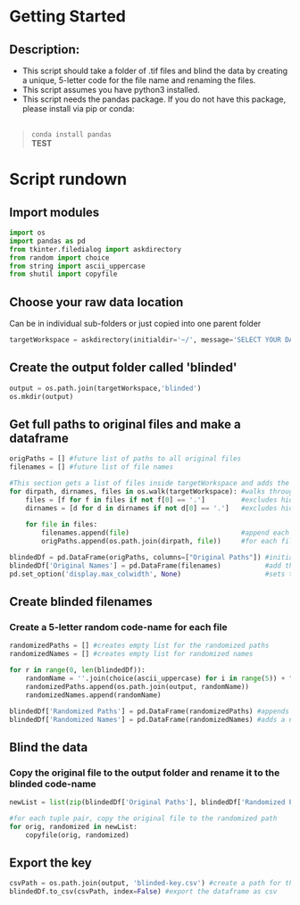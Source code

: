 # Getting Started
## Description:
* This script should take a folder of .tif files and blind the data by creating a unique, 5-letter code for the file name and renaming the files. 
* This script assumes you have python3 installed. 
* This script needs the pandas package. If you do not have this package, please install via pip or conda: <br><br>
> <code>conda install pandas</code><br>
**TEST**


# Script rundown
## Import modules


```python
import os
import pandas as pd
from tkinter.filedialog import askdirectory
from random import choice
from string import ascii_uppercase
from shutil import copyfile
```

## Choose your raw data location
Can be in individual sub-folders or just copied into one parent folder



```python
targetWorkspace = askdirectory(initialdir='~/', message='SELECT YOUR DATA LOCATION') 
```

## Create the output folder called 'blinded'


```python
output = os.path.join(targetWorkspace,'blinded') 
os.mkdir(output)
```

## Get full paths to original files and make a dataframe


```python
origPaths = [] #future list of paths to all original files
filenames = [] #future list of file names

#This section gets a list of files inside targetWorkspace and adds the full paths to origPaths list
for dirpath, dirnames, files in os.walk(targetWorkspace): #walks through targetWorkspace
    files = [f for f in files if not f[0] == '.']         #excludes hidden files in the files list
    dirnames = [d for d in dirnames if not d[0] == '.']   #excludes hidden directories in dirnames list
    
    for file in files:
        filenames.append(file)                            #append each file name to the filenames list
        origPaths.append(os.path.join(dirpath, file))     #for each file, get the full path to it's location

blindedDf = pd.DataFrame(origPaths, columns=["Original Paths"]) #initiate dataFrame with the origPaths list
blindedDf['Original Names'] = pd.DataFrame(filenames)           #add the original filenames list as a new col
pd.set_option('display.max_colwidth', None)                     #sets to display the full column width
```

## Create blinded filenames
### Create a 5-letter random code-name for each file


```python
randomizedPaths = [] #creates empty list for the randomized paths
randomizedNames = [] #creates empty list for randomized names

for r in range(0, len(blindedDf)):
    randomName = ''.join(choice(ascii_uppercase) for i in range(5)) + ".tif" #creates randomized file name
    randomizedPaths.append(os.path.join(output, randomName))                 #makes a full path for the randomized name 
    randomizedNames.append(randomName)                                       #adds the randomized name to randomNames list

blindedDf['Randomized Paths'] = pd.DataFrame(randomizedPaths) #appends the list of randomized paths to the current DataFrame
blindedDf['Randomized Names'] = pd.DataFrame(randomizedNames) #adds a new column for the randomized names
```

## Blind the data
### Copy the original file to the output folder and rename it to the blinded code-name


```python
newList = list(zip(blindedDf['Original Paths'], blindedDf['Randomized Paths'])) #zipping the two columns from the dataFrame into a list of tuples 

#for each tuple pair, copy the original file to the randomized path
for orig, randomized in newList:
    copyfile(orig, randomized)

```


## Export the key


```python
csvPath = os.path.join(output, 'blinded-key.csv') #create a path for the exported dataframe
blindedDf.to_csv(csvPath, index=False) #export the dataframe as csv

```
